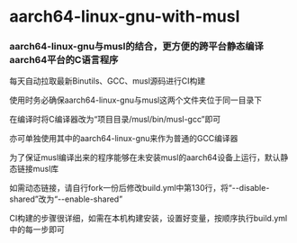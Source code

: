 # aarch64-linux-gnu-with-musl

### aarch64-linux-gnu与musl的结合，更方便的跨平台静态编译aarch64平台的C语言程序

每天自动拉取最新Binutils、GCC、musl源码进行CI构建

使用时务必确保aarch64-linux-gnu与musl这两个文件夹位于同一目录下

在编译时将C编译器改为“项目目录/musl/bin/musl-gcc”即可

亦可单独使用其中的aarch64-linux-gnu来作为普通的GCC编译器

为了保证musl编译出来的程序能够在未安装musl的aarch64设备上运行，默认静态链接musl库

如需动态链接，请自行fork一份后修改build.yml中第130行，将“--disable-shared”改为“--enable-shared”

CI构建的步骤很详细，如需在本机构建安装，设置好变量，按顺序执行build.yml中的每一步即可
